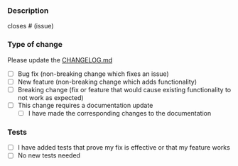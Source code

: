 <!--
Thank you for contributing to capa! :heart:

IMPORTANT NOTE
It's most important that you submit your improvements. So even if you don't use this complete template we look forward to collaborating!

Please read capa's CONTRIBUTING guide if you haven't done so already.
It contains helpful information about how to contribute to capa. Check https://github.com/fireeye/capa/blob/master/.github/CONTRIBUTING.md

PR template based on https://embeddedartistry.com/blog/2017/08/04/a-github-pull-request-template-for-your-projects/
-->

### Description

<!-- Please describe the changes in this PR. Including your motivation and context helps us to review. -->

closes # (issue)

### Type of change

Please update the [CHANGELOG.md](/CHANGELOG.md)

- [ ] Bug fix (non-breaking change which fixes an issue)
- [ ] New feature (non-breaking change which adds functionality)
- [ ] Breaking change (fix or feature that would cause existing functionality to not work as expected)
- [ ] This change requires a documentation update
  - [ ] I have made the corresponding changes to the documentation

### Tests

- [ ] I have added tests that prove my fix is effective or that my feature works
- [ ] No new tests needed
